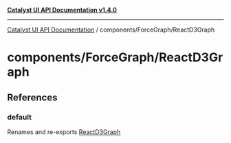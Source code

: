 [**Catalyst UI API Documentation v1.4.0**](../../../README.md)

---

[Catalyst UI API Documentation](../../../README.md) / components/ForceGraph/ReactD3Graph

# components/ForceGraph/ReactD3Graph

## References

### default

Renames and re-exports [ReactD3Graph](../variables/ReactD3Graph.md)
